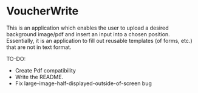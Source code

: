# VoucherWrite

This is an application which enables the user to upload a desired background image/pdf and insert an input into a chosen position.
Essentially, it is an application to fill out reusable templates (of forms, etc.) that are not in text format.


TO-DO:

- Create Pdf compatibility
- Write the README.
- Fix large-image-half-displayed-outside-of-screen bug
